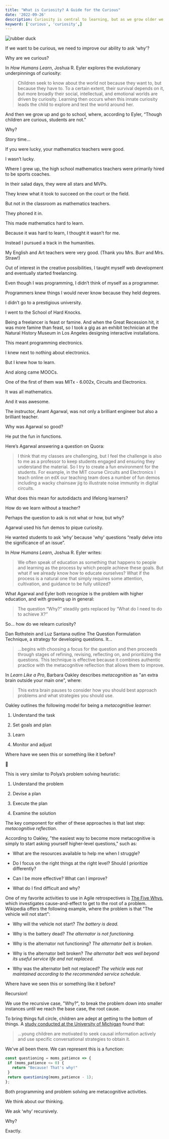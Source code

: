 ```yaml
---
title: "What is Curiosity? A Guide for the Curious" 
date: '2022-09-26'
description: Curiosity is central to learning, but as we grow older we become less curious. This article outlines strategies for regaining and improving our curiosity.
keyword: ['curious', 'curiosity',]
---
```


![ rubber duck ](./jarednielsen-curiosity.png)

If we want to be curious, we need to improve our ability to ask 'why'? 

Why are we curious?

In _How Humans Learn_, Joshua R. Eyler explores the evolutionary underpinnings of curiosity: 

> Children seek to know about the world not because they want to, but because they have to. To a certain extent, their survival depends on it, but more broadly their social, intellectual, and emotional worlds are driven by curiosity. Learning then occurs when this innate curiosity leads the child to explore and test the world around her. 

And then we grow up and go to school, where, according to Eyler, “Though children are curious, students are not.”

Why?

Story time...

If you were lucky, your mathematics teachers were good.

I wasn’t lucky. 

Where I grew up, the high school mathematics teachers were primarily hired to be sports coaches. 

In their salad days, they were all stars and MVPs. 

They knew what it took to succeed on the court or the field.

But not in the classroom as mathematics teachers.

They phoned it in. 

This made mathematics hard to learn.

Because it was hard to learn, I thought it wasn’t for me.

Instead I pursued a track in the humanities.

My English and Art teachers were very good. (Thank you Mrs. Burr and Mrs. Straw!)

Out of interest in the creative possibilities, I taught myself web development and eventually started freelancing.

Even though I was programming, I didn’t think of myself as a programmer.

Programmers knew things I would never know because they held degrees. 

I didn’t go to a prestigious university.

I went to the School of Hard Knocks.

Being a freelancer is feast or famine. And when the Great Recession hit, it was more famine than feast, so I took a gig as an exhibit technician at the Natural History Museum in Los Angeles designing interactive installations. 

This meant programming electronics.

I knew next to nothing about electronics.

But I knew how to learn.

And along came MOOCs.

One of the first of them was MITx - 6.002x, Circuits and Electronics.

It was all mathematics.

And it was awesome.

The instructor, Anant Agarwal, was not only a brilliant engineer but also a brilliant teacher. 

Why was Agarwal so good?

He put the fun in functions.

Here’s Agarwal answering a question on Quora:

> I think that my classes are challenging, but I feel the challenge is also to me as a professor to keep students engaged and ensuring they understand the material. So I try to create a fun environment for the students. For example, in the MIT course Circuits and Electronics I teach online on edX our teaching team does a number of fun demos including a wacky chainsaw jig to illustrate noise immunity in digital circuits. 

What does this mean for autodidacts and lifelong learners? 

How do we learn without a teacher? 

Perhaps the question to ask is not what or how, but why?

Agarwal used his fun demos to pique curiosity. 

He wanted students to ask ‘why’ because 'why' questions “really delve into the significance of an issue”.

In _How Humans Learn_, Joshua R. Eyler writes: 

> We often speak of education as something that happens to people and learning as the process by which people achieve these goals. But what if we already know how to educate ourselves? What if the process is a natural one that simply requires some attention, cultivation, and guidance to be fully utilized?

What Agarwal and Eyler both recognize is the problem with higher education, and with growing up in general: 

> The question “Why?” steadily gets replaced by “What do I need to do to achieve X?”

So... how do we relearn curiosity? 

Dan Rothstein and Luz Santana outline The Question Formulation Technique, a strategy for developing questions. It...

> ...begins with choosing a focus for the question and then proceeds through stages of refining, revising, reflecting on, and prioritizing the questions. This technique is effective because it combines authentic practice with the metacognitive reflection that allows them to improve. 

In _Learn Like a Pro_, Barbara Oakley describes _metacognition_ as "an extra brain outside your main one", where:

> This extra brain pauses to consider how you should best approach problems and what strategies you should use. 

Oakley outlines the following model for being a _metacognitive learner_:

1. Understand the task

2. Set goals and plan

3. Learn

4. Monitor and adjust

Where have we seen this or something like it before? 

🤔

This is very similar to Polya’s problem solving heuristic:

1. Understand the problem

2. Devise a plan

3. Execute the plan

4. Examine the solution

The key component for either of these approaches is that last step: _metacognitive reflection_. 

According to Oakley, "the easiest way to become more metacognitive is simply to start asking yourself higher-level questions," such as: 

* What are the resources available to help me when I struggle?

* Do I focus on the right things at the right level? Should I prioritize differently? 

* Can I be more effective? What can I improve? 

* What do I find difficult and why? 

One of my favorite activities to use in Agile retrospectives is [The Five Whys](https://en.wikipedia.org/wiki/Five_whys), which investigates cause-and-effect to get to the root of a problem. Wikipedia offers the following example, where the problem is that "The vehicle will not start":

* Why will the vehicle not start? _The battery is dead._

* Why is the battery dead? _The alternator is not functioning._

* Why is the alternator not functioning? _The alternator belt is broken._

* Why is the alternator belt broken? _The alternator belt was well beyond its useful service life and not replaced._

* Why was the alternator belt not replaced? _The vehicle was not maintained according to the recommended service schedule._

Where have we seen this or something like it before? 

Recursion! 

We use the recursive case, "Why?", to break the problem down into smaller instances until we reach the base case, the root cause. 

To bring things full circle, children are adept at getting to the bottom of things. A [study conducted at the University of Michigan](https://www.ncbi.nlm.nih.gov/pmc/articles/PMC2784636/) found that:

> ...young children are motivated to seek causal information actively and use specific conversational strategies to obtain it.

We've all been there. We can represent this is a function: 
```js
const questioning = moms_patience => {
 if (moms_patience <= 0) {
   return "Because! That's why!"
 }
 return questioning(moms_patience - 1);
};
```

Both programming and problem solving are metacognitive activities. 

We think about our thinking. 

We ask ‘why’ recursively. 

Why? 

Exactly.
